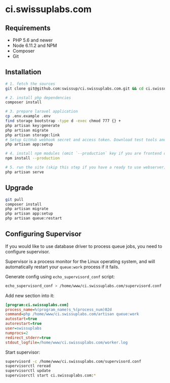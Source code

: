 # ci.swissuplabs.com

## Requirements

 -  PHP 5.6 and newer
 -  Node 6.11.2 and NPM
 -  Composer
 -  Git

## Installation

```bash
# 1. fetch the sources
git clone git@github.com:swissup/ci.swissuplabs.com.git && cd ci.swissuplabs.com

# 2. install php dependencies
composer install

# 3. prepare laravel application
cp .env.example .env
find storage bootstrap -type d -exec chmod 777 {} +
php artisan key:generate
php artisan migrate
php artisan storage:link
# Setup GitHub webhook secret and access token. Download test tools and prepare environment
php artisan app:setup

# 4. install npm modules (omit `--production` key if you are frontend developer)
npm install --production

# 5. run the site (skip this step if you have a ready to use webserver)
php artisan serve
```

## Upgrade

```bash
git pull
composer install
php artisan migrate
php artisan app:setup
php artisan queue:restart
```

## Configuring Supervisor

If you would like to use database driver to process queue jobs, you need to
configure supervisor.

Supervisor is a process monitor for the Linux operating system, and will
automatically restart your `queue:work` process if it fails.

Generate config using `echo_supervisord_conf` script:

```bash
echo_supervisord_conf > /home/www/ci.swissuplabs.com/supervisord.conf
```

Add new section into it:

```ini
[program:ci.swissuplabs.com]
process_name=%(program_name)s_%(process_num)02d
command=php /home/www/ci.swissuplabs.com/artisan queue:work
autostart=true
autorestart=true
user=swissuplabs
numprocs=2
redirect_stderr=true
stdout_logfile=/home/www/ci.swissuplabs.com/worker.log
```

Start supervisor:

```bash
supervisord -c /home/www/ci.swissuplabs.com/supervisord.conf
supervisorctl reread
supervisorctl update
supervisorctl start ci.swissuplabs.com:*
```
